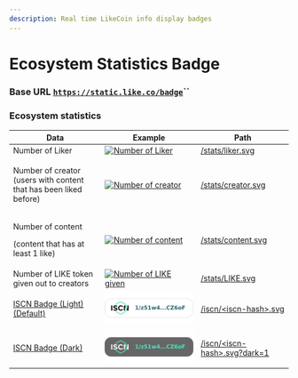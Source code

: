 ```yaml
---
description: Real time LikeCoin info display badges
---
```


# Ecosystem Statistics Badge

### Base URL [`https://static.like.co/badge`](https://static.like.co/badge)``

### Ecosystem statistics

| Data                                                                         | Example                                                                                   | Path                                                                 |
| ---------------------------------------------------------------------------- | ----------------------------------------------------------------------------------------- | -------------------------------------------------------------------- |
| Number of Liker                                                              | [![Number of Liker](https://static.like.co/badge/stats/liker.svg)](https://like.co/)      | [/stats/liker.svg](https://static.like.co/badge/stats/liker.svg)     |
| <p>Number of creator <br>(users with content that has been liked before)</p> | [![Number of creator](https://static.like.co/badge/stats/creator.svg)](https://like.co/)  | [/stats/creator.svg](https://static.like.co/badge/stats/creator.svg) |
| <p>Number of content</p><p>(content that has at least 1 like)</p>            | [![Number of content](https://static.like.co/badge/stats/content.svg)](https://like.co/)  | [/stats/content.svg](https://static.like.co/badge/stats/content.svg) |
| Number of LIKE token given out to creators                                   | [![Number of LIKE given](https://static.like.co/badge/stats/LIKE.svg)](https://like.co/)  | [/stats/LIKE.svg](https://static.like.co/badge/stats/LIKE.svg)       |
| [ISCN Badge (Light) (Default)](iscn/iscn-badge.md)                           |  <img src="../.gitbook/assets/light-badge (1).svg" alt="" data-size="original">           | [/iscn/\<iscn-hash>.svg](iscn/iscn-badge.md)                         |
| [ISCN Badge (Dark)](iscn/iscn-badge.md)                                      | <img src="../.gitbook/assets/dark-badge (1).svg" alt="" data-size="original">             | [/iscn/\<iscn-hash>.svg?dark=1](iscn/iscn-badge.md)                  |

